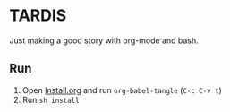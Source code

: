 # TARDIS
Just making a good story with org-mode and bash.

## Run

1. Open [Install.org](./Install.org) and run `org-babel-tangle` (`C-c C-v t`)
2. Run `sh install`

